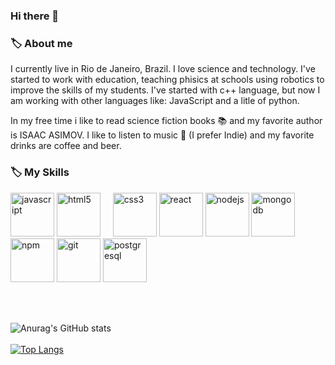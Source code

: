 ### Hi there 👋

### 🏷️ About me
<p>
  I currently live in Rio de Janeiro, Brazil. I love science and technology. I've started to work with education, teaching phisics at schools using robotics to improve the skills of my students. I've started with c++ language, but now I am working with other languages like: JavaScript and a litle of python.    
  
</p>
<p>
  In my free time i like to read science fiction books 📚 and my favorite author is ISAAC ASIMOV. I like to listen to music 🎵 (I prefer Indie) and my favorite drinks are coffee and beer. 
</p>

### 🏷️ My Skills
<p>
<img src="https://cdn.jsdelivr.net/gh/devicons/devicon/icons/nodejs/nodejs-original.svg" alt="javascript" width="70" height="70" />
<img src="https://cdn.jsdelivr.net/gh/devicons/devicon/icons/html5/html5-original.svg" alt="html5" width="70" height="70" /> &nbsp; &nbsp;
<img src="https://cdn.jsdelivr.net/gh/devicons/devicon/icons/css3/css3-original.svg" alt="css3" width="70" height="70" />
<img src="https://cdn.jsdelivr.net/gh/devicons/devicon/icons/react/react-original-wordmark.svg" alt="react" width="70" height="70" />
<img src="https://cdn.jsdelivr.net/gh/devicons/devicon/icons/nodejs/nodejs-original-wordmark.svg" alt="nodejs" width="70" height="70" />
<img src="https://cdn.jsdelivr.net/gh/devicons/devicon/icons/mongodb/mongodb-original-wordmark.svg" alt="mongodb" width="70" height="70" />
<img src="https://cdn.jsdelivr.net/gh/devicons/devicon/icons/npm/npm-original-wordmark.svg" alt="npm" width="70" height="70" />
<img src="https://cdn.jsdelivr.net/gh/devicons/devicon/icons/git/git-original-wordmark.svg" alt="git" width="70" height="70" />
<img src="https://cdn.jsdelivr.net/gh/devicons/devicon/icons/postgresql/postgresql-original-wordmark.svg" alt="postgresql" width="70" height="70" />

<p/> <br/> <br />

![Anurag's GitHub stats](https://github-readme-stats.vercel.app/api?username=gleiMoura&show_icons=true&theme=radical) <br /> <br />
[![Top Langs](https://github-readme-stats.vercel.app/api/top-langs/?username=gleiMoura&layout=compact)](https://github.com/anuraghazra/github-readme-stats)
